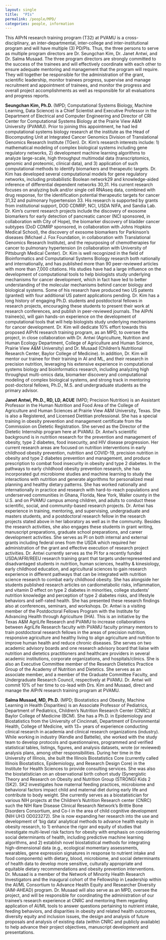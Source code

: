 ```yaml
---
layout: single
title:  "PIs"
permalink: /people/MPD/
categories: people, information
---
```



This AIPrN research training program (T32) at PVAMU is a cross-disciplinary, an inter-departmental, inter-college and inter-institutional program and will have multiple (3) PD/PIs. Thus, the three persons to serve as multiple program directors are Dr. Seungchan Kim, Dr. Janet Antwi, and Dr. Salma Musaad. The three program directors are strongly committed to the success of the trainees and will effectively coordinate with each other to ensure adequate mentoring and management that the program will require. They will together be responsible for the administration of the grant, scientific leadership, monitor trainees progress, supervise and manage recruitment and appointment of trainees, and monitor the progress and overall project accomplishments as well as responsible for all evaluations and progress reports.


**Seungchan Kim, Ph.D.** (MPD; Computational Systems Biology, Machine Learning, Data Science) is a Chief Scientist and Executive Professor in the Department of Electrical and Computer Engineering and Director of CRI Center for Computational Systems Biology at the Prairie View A&M University (PVAMU).  Prior to joining this appointment, he had led computational systems biology research at the institute as the Head of Biocomputing Unit at Integrated Cancer Genomics Division of Translational Genomics Research Institute (TGen). Dr. Kim’s research interests include: 1) mathematical modeling of complex biological systems including gene regulatory networks, 2) development machine learning algorithms to analyze large-scale, high throughput multimodal data (transcriptomics, genomic and proteomic, clinical data), and 3) application of such computational methods to identify biomarkers and therapeutic targets.  Dr. Kim has developed several computational models for gene regulatory networks, including probabilistic Boolean network29 and knowledge-aided inference of differential dependent networks 30,31.  His current research focuses on analyzing bulk and/or single cell RNAseq data, combined with drug response, for the identification potential therapeutic targets for cancer 31,32 and pulmonary hypertension 33.  His research is supported by grants from institutional support, DOD CDMRP, NCI, USDA NIFA, and Sandia Lab. Dr. Kim’s current research projects include the discovery of exosome biomarkers for early detection of pancreatic cancer (NCI sponsored, in collaboration with City of Hope), the biomarker discovery of bladder cancer subtypes (DoD CDMRP sponsored, in collaboration with Johns Hopkins Medical School), the discovery of exosome biomarkers for Parkinson’s diseases (Michael J. Fox Foundation, in collaboration with Translational Genomics Research Institute), and the repurposing of chemotherapies for cancer to pulmonary hypertension (in collaboration with University of Pittsburgh Medical Center). Dr. Kim is well recognized in the field of Bioinformatics and Computational Systems Biology research both nationally and internationally, and has published more than 90 peer-reviewed articles with more than 7,000 citations. His studies have had a large influence on the development of computational tools to help biologists study underlying mechanisms for cancer development, which in fact have led to better understanding of the molecular mechanisms behind cancer biology and biological systems. Some of his research have produced two US patents (granted) with four additional US patent applications pending. Dr. Kim has a long history of engaging Ph.D. students and postdoctoral fellows in research projects, encouraging these students to present their work at research conferences, and publish in peer-reviewed journals. The AIPrN trainee(s), will gain hands-on experience on the development of computational tools that will help biologists study underlying mechanisms for cancer development. Dr. Kim will dedicate 10% effort towards this proposed AIPrN research training program, as an MPD, to oversee the project, in close collaboration with Dr. Antwi (Agriculture, Nutrition and Human Ecology Department, College of Agriculture and Human Science, Prairie View A&M University) and Dr. Musaad (Children’s Nutritional Research Center, Baylor College of Medicine).  In addition, Dr. Kim will mentor our trainee for their training in AI and ML, and their research in precision nutrition, leveraging his extensive experience in computational systems biology and bioinformatics research, including analyzing high throughput multi-omics data, biomarker discovery and computational modeling of complex biological systems, and strong track in mentoring post-doctoral fellows, Ph.D., M.S. and undergraduate students as the primary advisor.


**Janet Antwi, Ph.D., RD, LD, ACUE** (MPD; Precision Nutrition) is an Assistant Professor in the Human Nutrition and Food Area of the College of Agriculture and Human Sciences at Prairie View A&M University, Texas. She is also a Registered, and Licensed Dietitian professional. She has a special training in obesity prevention and management certificate from the Commission on Dietetic Registration. She served as the Director of the Dietetic Internship program here at PVAMU. Dr. Antwi’s scientific background is in nutrition research for the prevention and management of obesity, type 2 diabetes, food insecurity, and HIV disease progression. Her current research areas are focused on nutrition interventions in early childhood obesity prevention, nutrition and COVID-19, precision nutrition in obesity and type 2 diabetes prevention and management, and produce prescription to combat food insecurity in obesity and type 2 diabetes. In the pathways to early childhood obesity prevention research, she has incorporated gut microbiome studies and machine learning to study the interactions with nutrition and generate algorithms for personalized meal planning and healthy dietary patterns. She has worked nationally and internationally in practice and research with hard-to-reach populations and underserved communities in Ghana, Florida, New York, Waller county in the U.S. and on PVAMU campus among children, and adults to conduct these scientific, social, and community-based research projects. Dr. Antwi has experience in training, mentoring, and supervising, undergraduate and masters students, and a postdoctoral research fellow in the research projects stated above in her laboratory as well as in the community. Besides the research activities, she also engages these students in grant writing, manuscript preparations, graduate school preparations, and career development activities. She serves as PI on both internal and external grants including federal ones from the USDA which required her administration of the grant and effective execution of research project activities. Dr. Antwi currently serves as the PI for a recently funded USDA/AFRI/REEU research training grant that targets underrepresented and disadvantaged students in nutrition, human sciences, healthy & kinesiology, early childhood education, and agricultural sciences to gain research experience in different pathways that can be integrated with nutrition science research to combat early childhood obesity. She has alongside her students published research articles on cardiometabolic risks, inflammation, and vitamin D effect on type 2 diabetes in minorities, college students’ nutrition knowledge and perception of type 2 diabetes risks, and lifestyle behaviors and self-rated health. She has presented these research findings also at conferences, seminars, and workshops. Dr. Antwi is a visiting member of the Postdoctoral Fellows Program with the Institute for Advancing Health through Agriculture (IHA). This is an initiative by the Texas A&M AgriLife Research and PVAMU to increase collaborations between AgriLife Research faculty with PVAMU faculty primary mentors to train postdoctoral research fellows in the areas of precision nutrition, responsive agriculture and healthy living to align agriculture and nutrition to improve human health and reduce chronic diseases. She serves on two academic advisory boards and one research advisory board that liaise with nutrition and dietetics practitioners and healthcare providers in several academic institutions, corporate organizations, and hospitals/clinics. She is also an Executive Committee member of the Research Dietetics Practice Group of the Academy of Nutrition and Dietetics. She serves as an associate member, and a member of the Graduate Committee Faculty, and Undergraduate Research Council, respectively at PVAMU. Dr. Antwi will commit 10% of her time to co-lead with Drs. Kim and Musaad, direct and manage the AIPrN research training program at PVAMU. 


**Salma Musaad, MD, Ph.D.** (MPD; Biostatistics and Obesity, Machine Learning in Health Disparities) is an Associate Professor of Pediatrics, Department of Pediatrics, Children’s Nutrition Research Center (CNRC) at Baylor College of Medicine (BCM).  She has a Ph.D. in Epidemiology and Biostatistics from the University of Cincinnati, Department of Environmental Health, College of Medicine, with 13+ years of experience conducting clinical research in academia and clinical research organizations (industry).  While working in industry (Kendle and Battelle), she worked with the study team to develop protocols and questionnaires, programmed and verified statistical tables, listings, figures, and analysis datasets, wrote (or reviewed) analysis plans, among other responsibilities.  During her time in the University of Illinois, she built the Illinois Biostatistics Core (currently called Illinois Biostatistics, Epidemiology, and Research Design Core) in the Institute for Health Sciences to provide consulting services.  She was also the biostatistician on an observational birth cohort study (Synergistic Theory and Research on Obesity and Nutrition Group (STRONG) Kids 2 (SK2). SK2 investigates how maternal feeding practices, microbiome and behavioral factors impact child and maternal diet during early life and contribute to body weight.  She currently serves as a biostatistician for various NIH projects at the Children’s Nutrition Research center (CNRC) such the NIH Rare Disease Clinical Research Network’s Brittle Bone Disorders Consortium, and Co-I in the area of child cognitive development (NIH UH3 OD023272).  She is now expanding her research into the use and development of ‘big data’ analytical methods to advance health equity in obesity research, to 1) enhance the rigor and equity of studies that investigate multi-level risk factors for obesity with emphasis on considering social determinants of health, including predictive machine learning algorithms, and 2) establish novel biostatistical methods for integrating high-dimensional data (e.g., ecological momentary assessments, wearables, gene expression signatures in response to nutrient intake and food components) with dietary, blood, microbiome, and social determinants of health data to develop more sensitive, culturally appropriate and equitable dietary recommendations and obesity prevention interventions. Dr. Musaad is a member of the Network of Minority Health Research Investigators and the inaugural cohort of the Fellowship in Leadership within the AI/ML Consortium to Advance Health Equity and Researcher Diversity (AIM-AHEAD) program.  Dr. Musaad will also serve as an MPD, oversee the project, and will be responsible for coordinating the administration of our trainee’s research experience at CNRC and mentoring them regarding application of AI/ML tools to answer questions pertaining to nutrient intake, feeding behaviors, and disparities in obesity and related health outcomes, diversity equity and inclusion issues, the design and analysis of future proposals and analysis of existing data (within CNRC and publicly available) to help advance their project objectives, manuscript development and presentations.
